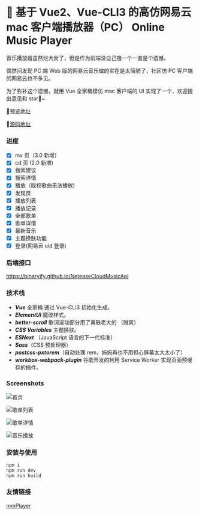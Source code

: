 # 🎵 基于 Vue2、Vue-CLI3 的高仿网易云 mac 客户端播放器（PC） Online Music Player

音乐播放器虽然烂大街了，但是作为前端没自己撸一个一直是个遗憾。

偶然间发现 PC 端 Web 版的网易云音乐做的实在是太简陋了，社区仿 PC 客户端的网易云也不多见。

为了弥补这个遗憾，就用 Vue 全家桶模仿 mac 客户端的 UI 实现了一个，欢迎提出意见和 star🌟~

💐[预览地址](https://ssh-music.vercel.app)

💐[源码地址](https://github.com/sl1673495/vue-netease-music)

### 进度

- [x] mv 页（3.0 新增）
- [x] cd 页 (2.0 新增)
- [x] 搜索建议
- [x] 搜索详情
- [x] 播放（版权歌曲无法播放)
- [x] 发现页
- [x] 播放列表
- [x] 播放记录
- [x] 全部歌单
- [x] 歌单详情
- [x] 最新音乐
- [x] 主题换肤功能
- [x] 登录(网易云 uid 登录)

### 后端接口

https://binaryify.github.io/NeteaseCloudMusicApi

### 技术栈

- **_Vue_** 全家桶 通过 Vue-CLI3 初始化生成。
- **_ElementUI_** 魔改样式。
- **_better-scroll_** 歌词滚动部分用了黄轶老大的 （贼爽）
- **_CSS Variables_** 主题换肤。
- **_ESNext_** （JavaScript 语言的下一代标准）
- **_Sass_**（CSS 预处理器）
- **_postcss-pxtorem_**（自动处理 rem，妈妈再也不用担心屏幕太大太小了）
- **_workbox-webpack-plugin_** 谷歌开发的利用 Service Worker 实现页面预缓存的插件。

### Screenshots

![首页](https://user-images.githubusercontent.com/23615778/62509203-da358580-b83c-11e9-97b3-367fb06a8347.png)

![歌单列表](https://user-images.githubusercontent.com/23615778/62509204-dace1c00-b83c-11e9-8d3f-0bcb93e3aab7.png)

![歌单详情](https://user-images.githubusercontent.com/23615778/62509201-d99cef00-b83c-11e9-8e4b-b122b8b94468.png)

![音乐播放](https://user-images.githubusercontent.com/23615778/62509202-da358580-b83c-11e9-98e1-530e5741ff56.png)

### 安装与使用

```
npm i
npm run dev
npm run build
```

### 友情链接

[mmPlayer](https://github.com/maomao1996/Vue-mmPlayer)
